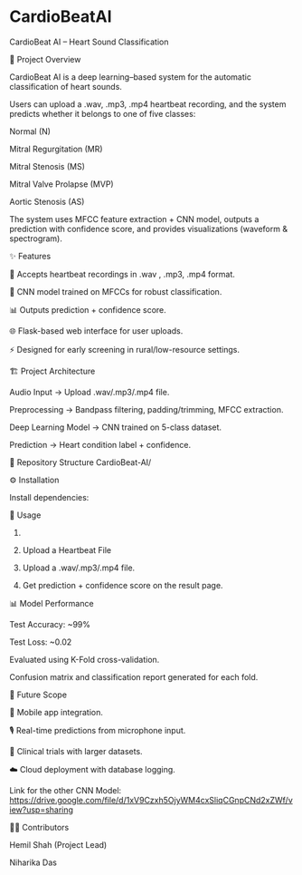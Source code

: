 # CardioBeatAI
CardioBeat AI – Heart Sound Classification

📌 Project Overview

CardioBeat AI is a deep learning–based system for the automatic classification of heart sounds.

Users can upload a .wav, .mp3, .mp4 heartbeat recording, and the system predicts whether it belongs to one of five classes:

Normal (N)

Mitral Regurgitation (MR)

Mitral Stenosis (MS)

Mitral Valve Prolapse (MVP)

Aortic Stenosis (AS)


The system uses MFCC feature extraction + CNN model, outputs a prediction with confidence score, and provides visualizations (waveform & spectrogram).

✨ Features


🎵 Accepts heartbeat recordings in .wav , .mp3, .mp4 format.

🧠 CNN model trained on MFCCs for robust classification.

📊 Outputs prediction + confidence score.

🌐 Flask-based web interface for user uploads.

⚡ Designed for early screening in rural/low-resource settings.


🏗️ Project Architecture

Audio Input → Upload .wav/.mp3/.mp4 file.

Preprocessing → Bandpass filtering, padding/trimming, MFCC extraction.

Deep Learning Model → CNN trained on 5-class dataset.

Prediction → Heart condition label + confidence.

📂 Repository Structure
CardioBeat-AI/


⚙️ Installation

Install dependencies:

🚀 Usage

1.
2. Upload a Heartbeat File

3. Upload a .wav/.mp3/.mp4 file.

4. Get prediction + confidence score on the result page.

📊 Model Performance

Test Accuracy: ~99%

Test Loss: ~0.02

Evaluated using K-Fold cross-validation.

Confusion matrix and classification report generated for each fold.

🔮 Future Scope

📱 Mobile app integration.

🎙️ Real-time predictions from microphone input.

🏥 Clinical trials with larger datasets.

☁️ Cloud deployment with database logging.


Link for the other CNN Model:
https://drive.google.com/file/d/1xV9Czxh5OjyWM4cxSliqCGnpCNd2xZWf/view?usp=sharing

👨‍💻 Contributors

Hemil Shah (Project Lead)

Niharika Das


